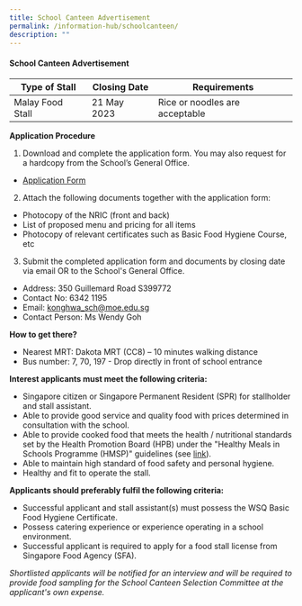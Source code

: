 ```yaml
---
title: School Canteen Advertisement
permalink: /information-hub/schoolcanteen/
description: ""
---
```

#### School Canteen Advertisement

| Type of Stall | Closing Date | Requirements |
| -------- | -------- | -------- |
| Malay Food Stall | 21 May 2023 | Rice or noodles are acceptable | 


**Application Procedure**

1. Download and complete the application form. You may also request for a hardcopy from the School’s General Office.
* [Application Form](/files/application%20form%20for%20canteen%20stall.pdf) 

2. Attach the following documents together with the application form:
* Photocopy of the NRIC (front and back)
* List of proposed menu and pricing for all items
* Photocopy of relevant certificates such as Basic Food Hygiene Course, etc

3. Submit the completed application form and documents by closing date via email OR to the School's General Office.

* Address: 350 Guillemard Road S399772
* Contact No: 6342 1195
* Email: konghwa_sch@moe.edu.sg
* Contact Person: Ms Wendy Goh

**How to get there?**
* Nearest MRT: Dakota MRT (CC8) – 10 minutes walking distance
* Bus number: 7, 70, 197 - Drop directly in front of school entrance

**Interest applicants must meet the following criteria:**
* Singapore citizen or Singapore Permanent Resident (SPR) for stallholder and stall assistant.
* Able to provide good service and quality food with prices determined in consultation with the school.
* Able to provide cooked food that meets the health / nutritional standards set by the Health Promotion Board (HPB) under the "Healthy Meals in Schools Programme (HMSP)" guidelines (see [link](https://www.hpb.gov.sg/schools/school-programmes/healthy-meals-in-schools-programme)).
* Able to maintain high standard of food safety and personal hygiene.
* Healthy and fit to operate the stall.


**Applicants should preferably fulfil the following criteria:**
* Successful applicant and stall assistant(s) must possess the WSQ Basic Food Hygiene Certificate.
* Possess catering experience or experience operating in a school environment.
* Successful applicant is required to apply for a food stall license from Singapore Food Agency (SFA). 


*Shortlisted applicants will be notified for an interview and will be required to provide food sampling for the School Canteen Selection Committee at the applicant's own expense.*